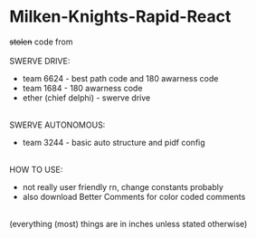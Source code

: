 # Milken-Knights-Rapid-React
~~stolen~~ code from
\
\
SWERVE DRIVE:
- team 6624 - best path code and 180 awarness code
- team 1684 - 180 awarness code
- ether (chief delphi) - swerve drive  

\
SWERVE AUTONOMOUS:
- team 3244 - basic auto structure and pidf config  

\
HOW TO USE:
- not really user friendly rn, change constants probably
- also download Better Comments for color coded comments

\
(everything (most) things are in inches unless stated otherwise)